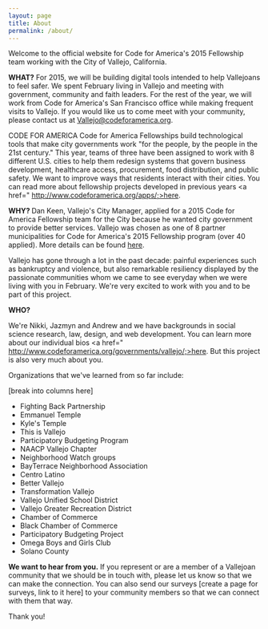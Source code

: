 ```yaml
---
layout: page
title: About
permalink: /about/
---
```


Welcome to the official website for Code for America's 2015 Fellowship team working with the City of Vallejo, California.

<b>WHAT?</b>
For 2015, we will be building digital tools intended to help Vallejoans to feel safer. We spent February living in Vallejo and meeting with government, community and faith leaders. For the rest of the year, we will work from Code for America's San Francisco office while making frequent visits to Vallejo. If you would like us to come meet with your community, please contact us at Vallejo@codeforamerica.org.

CODE FOR AMERICA
Code for America Fellowships build technological tools that make city governments work "for the people, by the people in the 21st century." This year, teams of three have been assigned to work with 8 different U.S. cities to help them redesign systems that govern business development, healthcare access, procurement, food distribution, and public safety. We want to improve ways that residents interact with their cities. You can read more about fellowship projects developed in previous years <a href=" http://www.codeforamerica.org/apps/;>here</a>.

<b> WHY? </b>
Dan Keen, Vallejo's City Manager, applied for a 2015 Code for America Fellowship team for the City because he wanted city government to provide better services. Vallejo was chosen as one of 8 partner municipalities for Code for America's 2015 Fellowship program (over 40 applied). More details can be found [here](http://www.codeforamerica.org/governments/vallejo/).

Vallejo has gone through a lot in the past decade: painful experiences such as bankruptcy and violence, but also remarkable resiliency displayed by the passionate communities whom we came to see everyday when we were living with you in February. We're very excited to work with you and to be part of this project.


<b>WHO?</b>

We're Nikki, Jazmyn and Andrew and we have backgrounds in social science research, law, design, and web development. You can learn more about our individual bios <a href=" http://www.codeforamerica.org/governments/vallejo/;>here</a>. But this project is also very much about you.

Organizations that we've learned from so far include:

[break into columns here]
* Fighting Back Partnership
* Emmanuel Temple
* Kyle's Temple
* This is Vallejo
* Participatory Budgeting Program
* NAACP Vallejo Chapter
* Neighborhood Watch groups
* BayTerrace Neighborhood
 Association
* Centro Latino
* Better Vallejo
* Transformation Vallejo
* Vallejo Unified School District
* Vallejo Greater Recreation District
* Chamber of Commerce
* Black Chamber of Commerce
* Participatory Budgeting Project
* Omega Boys and Girls Club
* Solano County


<b>We want to hear from you.</b> If you represent or are a member of a Vallejoan community that we should be in touch with, please let us know so that we can make the connection. You can also send our surveys [create a page for surveys, link to it here] to your community members so that we can connect with them that way.

Thank you!
